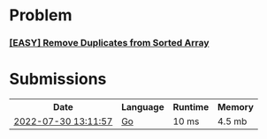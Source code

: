 <h1>Problem</h1>
<h3><a href="https://leetcode.com/problems/remove-duplicates-from-sorted-array/description/">[EASY] Remove Duplicates from Sorted Array</a></h3>

<h1>Submissions</h1>
<table>
<tr>
<th>Date</th> <th>Language</th> <th>Runtime</th> <th>Memory</th>
</tr>
<tr>
<td> <a href="https://leetcode.com/submissions/detail/760572248/"> 2022-07-30 13:11:57 </a> </td>
<td> <a href="./0026.%20Remove%20Duplicates%20from%20Sorted%20Array.go"> Go </a> </td>
<td> 10 ms </td>
<td> 4.5 mb </td>
</tr>
</table>